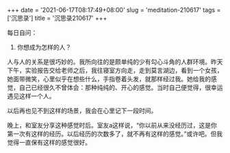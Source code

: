+++
date = '2021-06-17T08:17:49+08:00'
slug = 'meditation-210617'
tags = ['沉思录']
title = '沉思录210617'
+++

每日自问：

1. 你想成为怎样的人？

人与人的关系是很巧妙的。我所向往的是颇单纯的少有勾心斗角的人群环境。昨天下午，实验报告交给老师之后，我往寝室方向走，走到莫言湖边，看到一个女孩，她面带微笑，心里似乎在想些什么，手指卷着头发，就那样经过我。她给我的感觉，自己已经很久不曾体会：那种纯纯的、开心的感觉。当时自己便觉得，很幸运遇见这样一个人。

以后再也见不到这样的场景，我会在心里记下一段时间。

晚上，和室友分享这种感觉时后。室友a这样说，“你以前从来没经历过，这是你第一次有这样的经历。以后经历的次数多了，就不再有这样的感觉。”或许吧。但我觉得一直保有这样的感觉很好。
